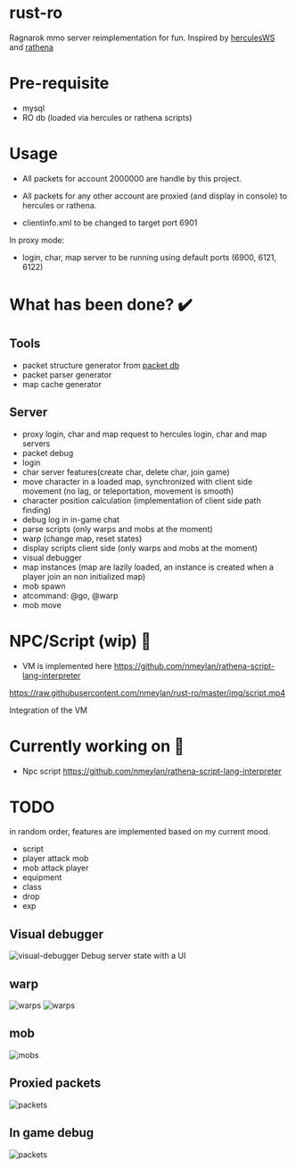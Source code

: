 # rust-ro
Ragnarok mmo server reimplementation for fun. Inspired by [herculesWS](https://github.com/HerculesWS/Hercules) and [rathena](https://github.com/rathena/rathena)

# Pre-requisite
- mysql
- RO db (loaded via hercules or rathena scripts)

# Usage
- All packets for account 2000000 are handle by this project.
- All packets for any other account are proxied (and display in console) to hercules or rathena.


- clientinfo.xml to be changed to target port 6901

In proxy mode:
- login, char, map server to be running using default ports (6900, 6121, 6122)

# What has been done? ✔️
## Tools
- packet structure generator from [packet db](https://github.com/nmeylan/rust-ro/blob/master/tools/packets/packets_db)
- packet parser generator
- map cache generator
## Server
- proxy login, char and map request to hercules login, char and map servers
- packet debug
- login
- char server features(create char, delete char, join game)
- move character in a loaded map, synchronized with client side movement (no lag, or teleportation, movement is smooth)
- character position calculation (implementation of client side path finding)
- debug log in in-game chat 
- parse scripts (only warps and mobs at the moment)
- warp (change map, reset states)
- display scripts client side (only warps and mobs at the moment)
- visual debugger
- map instances (map are lazily loaded, an instance is created when a player join an non initialized map)
- mob spawn
- atcommand: @go, @warp
- mob move

# NPC/Script (wip) 👷
- VM is implemented here https://github.com/nmeylan/rathena-script-lang-interpreter

https://raw.githubusercontent.com/nmeylan/rust-ro/master/img/script.mp4

Integration of the VM

# Currently working on 👷
- Npc script https://github.com/nmeylan/rathena-script-lang-interpreter
# TODO
in random order, features are implemented based on my current mood.
- script
- player attack mob
- mob attack player
- equipment
- class
- drop
- exp

## Visual debugger
![visual-debugger](img/visual_debugger.PNG)
Debug server state with a UI


## warp
![warps](img/warp_spawn.PNG)
![warps](img/warp.PNG)

## mob
![mobs](img/mob_spawn.PNG)

## Proxied packets
![packets](img/packet_analyzer.PNG)

## In game debug
![packets](img/in_game_debug.PNG)
